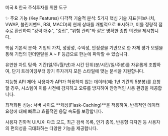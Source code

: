 미국 & 한국 주식투자를 위한 도구

✨ 주요 기능 (Key Features)
다각적 기술적 분석: 5가지 핵심 기술 지표(피보나치, VWAP, 볼린저밴드, RSI, MACD)의 현재 상태를 개별적으로 표시하고, 이를 정량적 점수로 환산하여 "강력 매수", "중립", "위험 관리"와 같은 명확한 종합 의견을 제시합니다.

핵심 기본적 분석: 기업의 가치, 성장성, 수익성, 안정성을 기반으로 한 자체 평가 모델을 통해 기업의 펀더멘탈을 A ~ F 등급으로 한눈에 파악할 수 있습니다.

유연한 차트 탐색: 기간(일/주/월/년)과 시간 단위(분/시간/일/주봉)를 자유롭게 조합하여, 단기 트레이딩부터 장기 투자까지 모든 스타일에 맞는 분석을 지원합니다.

지능형 API 제어: 사용자가 API가 허용하지 않는 데이터(예: 1년 기간의 5분봉)를 요청할 경우, 시스템이 이를 사전에 감지하고 오류를 방지하여 안정적인 사용 환경을 제공합니다.

최적화된 성능: 서버 사이드 **캐싱(Flask-Caching)**을 적용하여, 반복적인 데이터 요청에 대해 빠르고 효율적인 응답 속도를 보장합니다.

사용자 친화적 UI/UX: 다크 모드, 최근 검색 목록, 인기 종목, 반응형 디자인 등 사용자의 편의성을 극대화하는 다양한 기능을 제공합니다.
